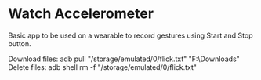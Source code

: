 # Watch Accelerometer
Basic app to be used on a wearable to record gestures using Start and Stop button.

Download files: adb pull "/storage/emulated/0/flick.txt" "F:\Downloads"
Delete files: adb shell rm -f "/storage/emulated/0/flick.txt"
